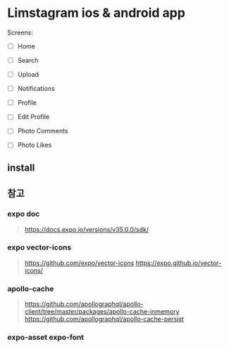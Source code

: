 # Limstagram ios & android app

Screens: 
- [ ] Home
- [ ] Search
- [ ] Upload
- [ ] Notifications
- [ ] Profile
- [ ] Edit Profile
- [ ] Photo Comments
- [ ] Photo Likes


## install

## 참고

### expo doc
> https://docs.expo.io/versions/v35.0.0/sdk/

### expo vector-icons
> https://github.com/expo/vector-icons
> https://expo.github.io/vector-icons/


### apollo-cache
> https://github.com/apollographql/apollo-client/tree/master/packages/apollo-cache-inmemory
> https://github.com/apollographql/apollo-cache-persist

### expo-asset expo-font
